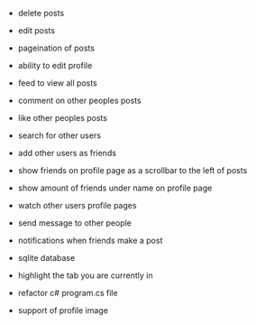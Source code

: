 - delete posts
- edit posts
- pageination of posts
- ability to edit profile
- feed to view all posts
- comment on other peoples posts
- like other peoples posts
- search for other users
- add other users as friends
- show friends on profile page as a scrollbar to the left of posts
- show amount of friends under name on profile page
- watch other users profile pages
- send message to other people
- notifications when friends make a post
- sqlite database
- highlight the tab you are currently in


- refactor c# program.cs file
- support of profile image